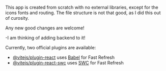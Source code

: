 This app is created from scratch with no external libraries, except for the icons fonts and routing.
The file structure is not that good, as I did this out of curosity.

Any new good changes are welcome!

-I am thinking of adding backend to it!

Currently, two official plugins are available:

- [@vitejs/plugin-react](https://github.com/vitejs/vite-plugin-react/blob/main/packages/plugin-react/README.md) uses [Babel](https://babeljs.io/) for Fast Refresh
- [@vitejs/plugin-react-swc](https://github.com/vitejs/vite-plugin-react-swc) uses [SWC](https://swc.rs/) for Fast Refresh
